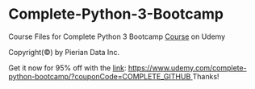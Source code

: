 # Complete-Python-3-Bootcamp
Course Files for Complete Python 3 Bootcamp [Course](https://travelokla.github.io/2024-01-08-mon-exp-xe9rience-en-yougoslavie/) on Udemy

Copyright(©) by Pierian Data Inc.

Get it now for 95% off with the [link](https://travelokla.github.io/2024-01-08-d-xe9couvrir-le-v-xe9ritable-cuba/):
[https://www.udemy.com/complete-python-bootcamp/?couponCode=COMPLETE_GITHUB
](https://travelokla.github.io/2024-01-08-d-xe9couvrir-le-v-xe9ritable-cuba/)
Thanks!
